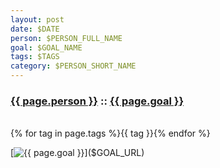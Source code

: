 ```yaml
---
layout: post
date: $DATE
person: $PERSON_FULL_NAME
goal: $GOAL_NAME
tags: $TAGS
category: $PERSON_SHORT_NAME
---
```


<h3 id="goal-title" class="graph-align">
    <a href="$PROFILE_URL">{{ page.person }}</a>
    ::
    <a href="$GOAL_URL">{{ page.goal }}</a>
</h3>
<br />
<span id="goal-tags" class="muted graph-align">
        {% for tag in page.tags %}<span>{{ tag }}</span>{% endfor %}
</span>

[![{{ page.goal }}]($GOAL_GRAPH)]($GOAL_URL)
